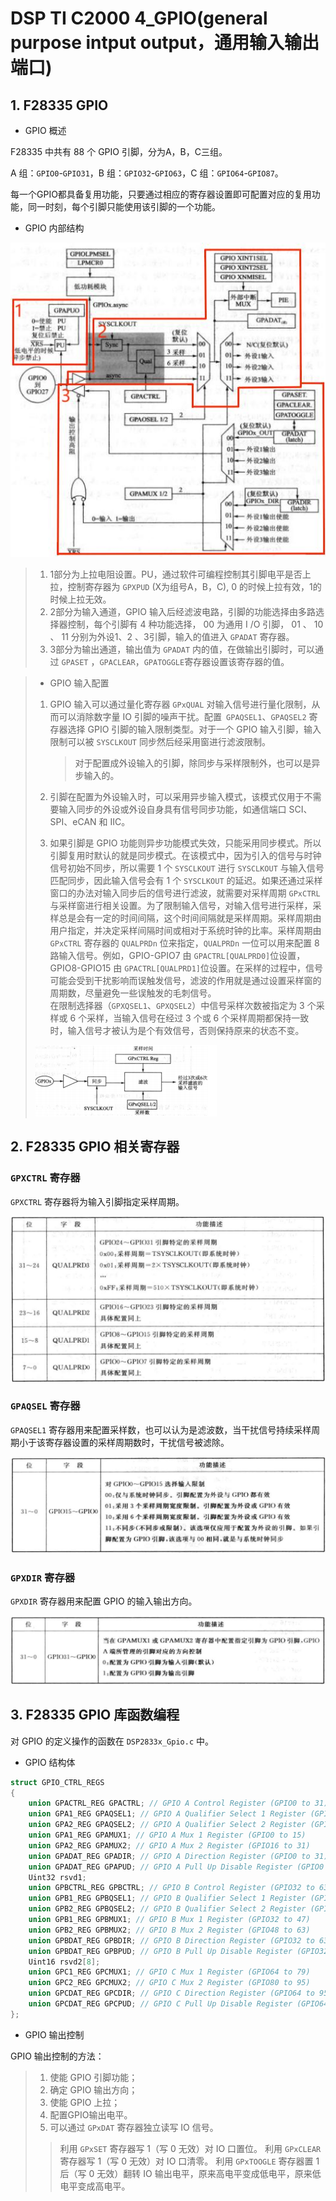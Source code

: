 # DSP TI C2000 4_GPIO(general purpose intput output，通用输入输出端口)

## 1. F28335 GPIO

- GPIO 概述

F28335 中共有 88 个 GPIO 引脚，分为A，B，C三组。

A 组：`GPIO0`-`GPIO31`，B 组：`GPIO32`-`GPIO63`，C 组：`GPIO64`-`GPIO87`。

每一个GPIO都具备复用功能，只要通过相应的寄存器设置即可配置对应的复用功能，同一时刻，每个引脚只能使用该引脚的一个功能。

- GPIO 内部结构

![NULL](./assets/picture_1.jpg)

> 1. 1部分为上拉电阻设置。PU，通过软件可编程控制其引脚电平是否上拉，控制寄存器为 `GPXPUD` (X为组号A，B，C), 0 的时候上拉有效，1的时候上拉无效。
> 2. 2部分为输入通道，GPIO 输入后经滤波电路，引脚的功能选择由多路选择器控制，每个引脚有 4 种功能选择， 00 为通用 I /O 引脚， 01 、 10 、 11 分别为外设1、2 、3引脚，输入的值进入 `GPADAT` 寄存器。
> 3. 3部分为输出通道，输出值为 `GPADAT` 内的值，在做输出引脚时，可以通过 `GPASET` ，`GPACLEAR`，`GPATOGGLE`寄存器设置该寄存器的值。

> - GPIO 输入配置
>
> 1. GPIO 输入可以通过量化寄存器 `GPxQUAL` 对输入信号进行量化限制，从而可以消除数字量 IO 引脚的噪声干扰。配置` GPAQSEL1`、`GPAQSEL2` 寄存器选择 GPIO 引脚的输入限制类型。对于一个 GPIO 输入引脚，输入限制可以被 `SYSCLKOUT` 同步然后经采用窗进行滤波限制。
>
>    > 对于配置成外设输入的引脚，除同步与采样限制外，也可以是异步输入的。
>
> 2. 引脚在配置为外设输入时，可以采用异步输入模式，该模式仅用于不需要输入同步的外设或外设自身具有信号同步功能，如通信端口 SCI、SPI、eCAN 和 IIC。
>
> 3. 如果引脚是 GPIO 功能则异步功能模式失效，只能采用同步模式。所以引脚复用时默认的就是同步模式。在该模式中，因为引入的信号与时钟信号初始不同步，所以需要 1 个 `SYSCLKOUT` 进行 `SYSCLKOUT` 与输入信号匹配同步，因此输入信号会有 1 个 `SYSCLKOUT` 的延迟。如果还通过采样窗口的办法对输入同步后的信号进行滤波，就需要对采样周期 `GPxCTRL` 与采样窗进行相关设置。为了限制输入信号，对输入信号进行采样，采样总是会有一定的时间间隔，这个时间间隔就是采样周期。采样周期由用户指定，并决定采样间隔时间或相对于系统时钟的比率。采样周期由 `GPxCTRL` 寄存器的 `QUALPRDn` 位来指定，`QUALPRDn` 一位可以用来配置 8 路输入信号。例如，GPIO-GPIO7 由 `GPACTRL[QUALPRD0]`位设置，GPIO8-GPIO15 由 `GPACTRL[QUALPRD1]`位设置。在采样的过程中，信号可能会受到干扰影响而误触发信号，滤波的作用就是通过设置采样窗的周期数，尽量避免一些误触发的毛刺信号。<br/>在限制选择器（`GPXQSEL1`、`GPXQSEL2`）中信号采样次数被指定为 3 个采样或 6 个采样，当输入信号在经过 3 个或 6 个采样周期都保持一致时，输入信号才被认为是个有效信号，否则保持原来的状态不变。
>
> ![NULL](./assets/picture_2.jpg)

## 2. F28335 GPIO 相关寄存器

### `GPXCTRL` 寄存器

`GPXCTRL` 寄存器将为输入引脚指定采样周期。

![NULL](./assets/picture_3.jpg)

### `GPAQSEL` 寄存器

`GPAQSEL1` 寄存器用来配置采样数，也可以认为是滤波数，当干扰信号持续采样周期小于该寄存器设置的采样周期数时，干扰信号被滤除。

![NULL](./assets/picture_4.jpg)

### `GPXDIR` 寄存器

`GPXDIR` 寄存器用来配置 GPIO 的输入输出方向。

![NULL](./assets/picture_5.jpg)

## 3. F28335 GPIO 库函数编程

对 GPIO 的定义操作的函数在 `DSP2833x_Gpio.c` 中。

- GPIO 结构体

```c
struct GPIO_CTRL_REGS
{
    union GPACTRL_REG GPACTRL; // GPIO A Control Register (GPIO0 to 31)
    union GPA1_REG GPAQSEL1; // GPIO A Qualifier Select 1 Register (GPIO0 to 15)
    union GPA2_REG GPAQSEL2; // GPIO A Qualifier Select 2 Register (GPIO16 to 31)
    union GPA1_REG GPAMUX1; // GPIO A Mux 1 Register (GPIO0 to 15)
    union GPA2_REG GPAMUX2; // GPIO A Mux 2 Register (GPIO16 to 31)
    union GPADAT_REG GPADIR; // GPIO A Direction Register (GPIO0 to 31)
    union GPADAT_REG GPAPUD; // GPIO A Pull Up Disable Register (GPIO0 to 31)
    Uint32 rsvd1;
    union GPBCTRL_REG GPBCTRL; // GPIO B Control Register (GPIO32 to 63)
    union GPB1_REG GPBQSEL1; // GPIO B Qualifier Select 1 Register (GPIO32 to 47)
    union GPB2_REG GPBQSEL2; // GPIO B Qualifier Select 2 Register (GPIO48 to 63)
    union GPB1_REG GPBMUX1; // GPIO B Mux 1 Register (GPIO32 to 47)
    union GPB2_REG GPBMUX2; // GPIO B Mux 2 Register (GPIO48 to 63)
    union GPBDAT_REG GPBDIR; // GPIO B Direction Register (GPIO32 to 63)
    union GPBDAT_REG GPBPUD; // GPIO B Pull Up Disable Register (GPIO32 to 63)
    Uint16 rsvd2[8];
    union GPC1_REG GPCMUX1; // GPIO C Mux 1 Register (GPIO64 to 79)
    union GPC2_REG GPCMUX2; // GPIO C Mux 2 Register (GPIO80 to 95)
    union GPCDAT_REG GPCDIR; // GPIO C Direction Register (GPIO64 to 95)
    union GPCDAT_REG GPCPUD; // GPIO C Pull Up Disable Register (GPIO64 to 95)
};
```

- GPIO 输出控制

GPIO 输出控制的方法：

> 1. 使能 GPIO 引脚功能；
> 2. 确定 GPIO 输出方向；
> 3. 使能 GPIO 上拉；
> 4. 配置GPIO输出电平。
> 5. 可以通过 `GPxDAT` 寄存器独立读写 IO 信号。
> >  利用 `GPxSET` 寄存器写 1（写 0 无效）对 IO 口置位。
> >  利用 `GPxCLEAR` 寄存器写 1（写 0 无效）对 IO 口清零。
> >  利用 `GPxTOOGLE` 寄存器置 1 后（写 0 无效）翻转 IO 输出电平，原来高电平变成低电平，原来低电平变成高电平。


